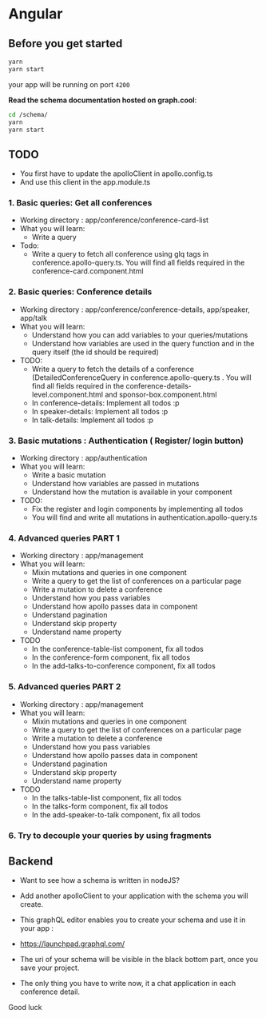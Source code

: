 # Angular 

## Before you get started

```bash
yarn
yarn start
```
your app will be running on port `4200`

**Read the schema documentation hosted on graph.cool**:

```bash
cd /schema/
yarn 
yarn start
```

## TODO
- You first have to update the apolloClient in apollo.config.ts
- And use this client in the app.module.ts


### 1. Basic queries: Get all conferences 
- Working directory : app/conference/conference-card-list
- What you will learn:
  - Write a query
- Todo:
  - Write a query to fetch all conference using glq tags in conference.apollo-query.ts. 
    You will find all fields required in the conference-card.component.html

### 2. Basic queries: Conference details
- Working directory : app/conference/conference-details, app/speaker, app/talk
- What you will learn:
  - Understand how you can add variables to your queries/mutations 
  - Understand how variables are used in the query function and in the query itself
  (the id should be required)
- TODO:
  - Write a query to fetch the details of a conference (DetailedConferenceQuery
    in conference.apollo-query.ts . You will find all fields required in the 
    conference-details-level.component.html and sponsor-box.component.html
  - In conference-details: Implement all todos :p
  - In speaker-details: Implement all todos :p
  - In talk-details: Implement all todos :p
  
### 3. Basic mutations : Authentication ( Register/ login button)
- Working directory : app/authentication
- What you will learn:
  - Write a basic mutation
  - Understand how variables are passed in mutations
  - Understand how the mutation is available in your component
- TODO:
  - Fix the register and login components by implementing all todos
  - You will find and write all mutations in authentication.apollo-query.ts
 
### 4. Advanced queries PART 1
- Working directory : app/management
- What you will learn:
  - Mixin mutations and queries in one component
  - Write a query to get the list of conferences on a particular page
  - Write a mutation to delete a conference
  - Understand how you pass variables
  - Understand how apollo passes data in component
  - Understand pagination
  - Understand skip property
  - Understand name property
- TODO
  - In the conference-table-list component, fix all todos
  - In the conference-form component, fix all todos
  - In the add-talks-to-conference component, fix all todos

### 5. Advanced queries PART 2
- Working directory : app/management
- What you will learn:
  - Mixin mutations and queries in one component
  - Write a query to get the list of conferences on a particular page
  - Write a mutation to delete a conference
  - Understand how you pass variables
  - Understand how apollo passes data in component
  - Understand pagination
  - Understand skip property
  - Understand name property
- TODO
   - In the talks-table-list component, fix all todos
   - In the talks-form component, fix all todos
   - In the add-speaker-to-talk component, fix all todos


### 6. Try to decouple your queries by using fragments


## Backend

- Want to see how a schema is written in nodeJS?
- Add another apolloClient to your application with the schema you will create.
- This graphQL editor enables you to create your schema and use it in your app :
- https://launchpad.graphql.com/

- The uri of your schema will be visible in the black bottom part, once you save your project.

- The only thing you have to write now, it a chat application in each conference detail.

Good luck

